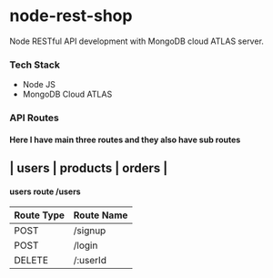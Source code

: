 # node-rest-shop
Node RESTful API development with MongoDB cloud ATLAS server.

### Tech Stack
* Node JS
* MongoDB Cloud ATLAS

### API Routes
#### Here I have main three routes and they also have sub routes

| users | products | orders |
-----------------------------

#### users route /users
| Route Type | Route Name |
| ---------- | ---------- |
| POST | /signup |
| POST | /login |
| DELETE | /:userId |
